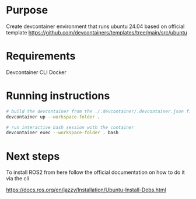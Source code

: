 # Purpose
Create devcontainer environment that runs ubuntu 24.04 based on official template
https://github.com/devcontainers/templates/tree/main/src/ubuntu

# Requirements

Devcontainer CLI
Docker

# Running instructions

```bash
# build the devcontainer from the ./.devcontainer/.devcontainer.json file
devcontainer up --workspace-folder .

# run interactive bash session with the container
devcontainer exec --workspace-folder . bash

```


# Next steps
To install ROS2 from here follow the official documentation on how to do it via the cli

https://docs.ros.org/en/jazzy/Installation/Ubuntu-Install-Debs.html
